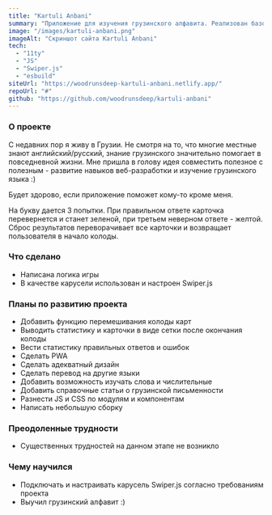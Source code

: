 ```yaml
---
title: "Kartuli Anbani"
summary: "Приложение для изучения грузинского алфавита. Реализован базовый функционал, занимаюсь его расширением и улучшением. Проект на стадии разработки."
image: "/images/kartuli-anbani.png"
imageAlt: "Скриншот сайта Kartuli Anbani"
tech:
  - "11ty"
  - "JS"
  - "Swiper.js"
  - "esbuild"
siteUrl: "https://woodrunsdeep-kartuli-anbani.netlify.app/"
repoUrl: "#"
github: "https://github.com/woodrunsdeep/kartuli-anbani"
---
```


### О проекте

С недавних пор я живу в Грузии. Не смотря на то, что многие местные знают английский/русский, знание грузинского значительно помогает в повседневной жизни. Мне пришла в голову идея совместить полезное с полезным - развитие навыков веб-разработки и изучение грузинского языка :)

Будет здорово, если приложение поможет кому-то кроме меня.

На букву дается 3 попытки. При правильном ответе карточка перевернется и станет зеленой, при третьем неверном ответе - желтой.
Сброс результатов переворачивает все карточки и возвращает пользователя в начало колоды.

### Что сделано

- Написана логика игры
- В качестве карусели использован и настроен Swiper.js

### Планы по развитию проекта

- Добавить функцию перемешивания колоды карт
- Выводить статистику и карточки в виде сетки после окончания колоды
- Вести статистику правильных ответов и ошибок
- Сделать PWA
- Сделать адекватный дизайн
- Сделать перевод на другие языки
- Добавить возможность изучать слова и числительные
- Добавить справочные статьи о грузинской письменности
- Разнести JS и CSS по модулям и компонентам
- Написать небольшую сборку

### Преодоленные трудности

- Существенных трудностей на данном этапе не возникло

### Чему научился

- Подключать и настраивать карусель Swiper.js согласно требованиям проекта
- Выучил грузинский алфавит :)
